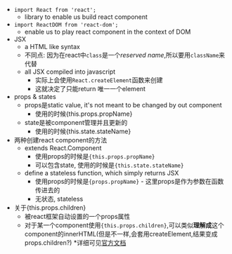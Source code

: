 - `import React from 'react';`
    + library to enable us build react component
- `import ReactDOM from 'react-dom';`
    + enable us to play react component in the context of DOM
- JSX
    + a HTML like syntax
    + 不同点: 因为在react中`class`是一个*reserved name*,所以要用`className`来代替
    + all JSX compiled into javascript
        * 实际上会使用`React.createElement`函数来创建
        * 这就决定了只能return 唯一一个element
- props & states
    + props是static value, it's not meant to be changed by out component
        * 使用的时候{this.props.propName}
    + state是被component管理并且更新的
        * 使用的时候{this.state.stateName}
- 两种创建react component的方法
    + extends React.Component
        * 使用props的时候是`{this.props.propName}`
        * 可以包含state, 使用的时候是`{this.state.stateName}`
    + define a stateless function, which simply returns JSX
        * 使用props的时候是`{props.propName}` - 这里props是作为参数在函数传进去的
        * 无状态, stateless
- 关于{this.props.children}
    + 被react框架自动设置的一个props属性
    + 对于某一个component使用`{this.props.children}`,可以类似**理解成**这个component的innerHTML(但是不一样,会套用createElement,结果变成props.children?)
        *详细可见[官方文档](https://facebook.github.io/react/docs/jsx-in-depth.html#children-in-jsx)